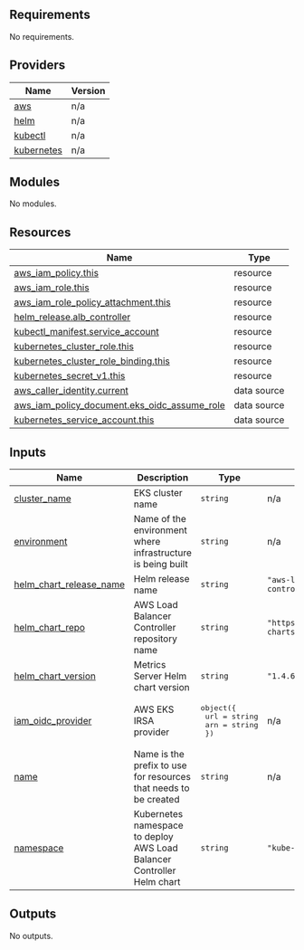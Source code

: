 <!-- BEGIN_TF_DOCS -->
## Requirements

No requirements.

## Providers

| Name | Version |
|------|---------|
| <a name="provider_aws"></a> [aws](#provider\_aws) | n/a |
| <a name="provider_helm"></a> [helm](#provider\_helm) | n/a |
| <a name="provider_kubectl"></a> [kubectl](#provider\_kubectl) | n/a |
| <a name="provider_kubernetes"></a> [kubernetes](#provider\_kubernetes) | n/a |

## Modules

No modules.

## Resources

| Name | Type |
|------|------|
| [aws_iam_policy.this](https://registry.terraform.io/providers/hashicorp/aws/latest/docs/resources/iam_policy) | resource |
| [aws_iam_role.this](https://registry.terraform.io/providers/hashicorp/aws/latest/docs/resources/iam_role) | resource |
| [aws_iam_role_policy_attachment.this](https://registry.terraform.io/providers/hashicorp/aws/latest/docs/resources/iam_role_policy_attachment) | resource |
| [helm_release.alb_controller](https://registry.terraform.io/providers/hashicorp/helm/latest/docs/resources/release) | resource |
| [kubectl_manifest.service_account](https://registry.terraform.io/providers/gavinbunney/kubectl/latest/docs/resources/manifest) | resource |
| [kubernetes_cluster_role.this](https://registry.terraform.io/providers/hashicorp/kubernetes/latest/docs/resources/cluster_role) | resource |
| [kubernetes_cluster_role_binding.this](https://registry.terraform.io/providers/hashicorp/kubernetes/latest/docs/resources/cluster_role_binding) | resource |
| [kubernetes_secret_v1.this](https://registry.terraform.io/providers/hashicorp/kubernetes/latest/docs/resources/secret_v1) | resource |
| [aws_caller_identity.current](https://registry.terraform.io/providers/hashicorp/aws/latest/docs/data-sources/caller_identity) | data source |
| [aws_iam_policy_document.eks_oidc_assume_role](https://registry.terraform.io/providers/hashicorp/aws/latest/docs/data-sources/iam_policy_document) | data source |
| [kubernetes_service_account.this](https://registry.terraform.io/providers/hashicorp/kubernetes/latest/docs/data-sources/service_account) | data source |

## Inputs

| Name | Description | Type | Default | Required |
|------|-------------|------|---------|:--------:|
| <a name="input_cluster_name"></a> [cluster\_name](#input\_cluster\_name) | EKS cluster name | `string` | n/a | yes |
| <a name="input_environment"></a> [environment](#input\_environment) | Name of the environment where infrastructure is being built | `string` | n/a | yes |
| <a name="input_helm_chart_release_name"></a> [helm\_chart\_release\_name](#input\_helm\_chart\_release\_name) | Helm release name | `string` | `"aws-load-balancer-controller"` | no |
| <a name="input_helm_chart_repo"></a> [helm\_chart\_repo](#input\_helm\_chart\_repo) | AWS Load Balancer Controller repository name | `string` | `"https://aws.github.io/eks-charts"` | no |
| <a name="input_helm_chart_version"></a> [helm\_chart\_version](#input\_helm\_chart\_version) | Metrics Server Helm chart version | `string` | `"1.4.6"` | no |
| <a name="input_iam_oidc_provider"></a> [iam\_oidc\_provider](#input\_iam\_oidc\_provider) | AWS EKS IRSA provider | <pre>object({<br>    url = string<br>    arn = string<br>  })</pre> | n/a | yes |
| <a name="input_name"></a> [name](#input\_name) | Name is the prefix to use for resources that needs to be created | `string` | n/a | yes |
| <a name="input_namespace"></a> [namespace](#input\_namespace) | Kubernetes namespace to deploy AWS Load Balancer Controller Helm chart | `string` | `"kube-system"` | no |

## Outputs

No outputs.
<!-- END_TF_DOCS -->